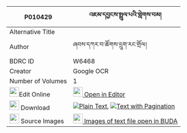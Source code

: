 |P010429|འཇམ་དབྱངས་སྤྲུལ་པའི་གླེགས་བམ། 
| --- | --- 
|Alternative Title |
|Author| ཞབས་དཀར་བ་ཚོགས་དྲུག་རང་གྲོལ།
|BDRC ID | W6468
|Creator | Google OCR
|Number of Volumes| 1
|<img width="25" src="https://img.icons8.com/color/25/000000/edit-property.png">Edit Online| [<img width="25" src="https://avatars.githubusercontent.com/u/45091458?s=200&v=4"> Open in Editor](http://editor.openpecha.org/P010429)
|<img width="25" src="https://img.icons8.com/fluent/48/000000/download-2.png"/>  Download | [![](https://img.icons8.com/color/20/000000/txt.png)Plain Text](https://github.com/Openpecha/P010429/releases/download/v1/jamyang_trulpa_i_lekbam_plain_P010429.zip), [![](https://img.icons8.com/color/20/000000/txt.png)Text with Pagination](https://github.com/Openpecha/P010429/releases/download/v1/jamyang_trulpa_i_lekbam_pages_P010429.zip)
|<img width="25" src="https://img.icons8.com/plasticine/100/000000/pictures-folder.png"/>  Source Images | [<img width="25" src="https://library.bdrc.io/icons/BUDA-small.svg"> Images of text file open in BUDA](https://library.bdrc.io/show/bdr:W6468)